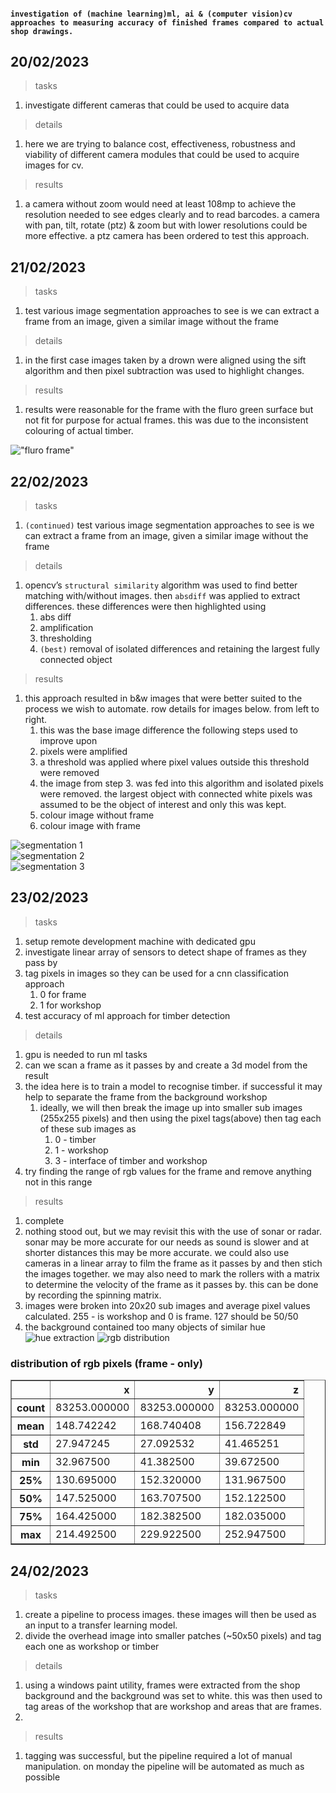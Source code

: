 #### `investigation of (machine learning)ml, ai & (computer vision)cv approaches to measuring accuracy of finished frames compared to actual shop drawings.`
    
[//]: #  ("cSpell.language": "en-GB")
    
## 20/02/2023
> tasks  
1. investigate different cameras that could be used to acquire data

> details
1. here we are trying to balance cost, effectiveness, robustness and viability of different camera modules that could be used to acquire images for cv. 

> results
1. a camera without zoom would need at least 108mp to achieve the resolution needed to see edges clearly and to read barcodes. a camera with pan, tilt, rotate (ptz) & zoom but with lower resolutions could be more effective. a ptz camera has been ordered to test this approach.

## 21/02/2023
> tasks  
1. test various image segmentation approaches to see is we can extract a frame from an image, given a similar image without the frame

> details
1. in the first case images taken by a drown were aligned using the sift algorithm and then pixel subtraction was used to highlight changes.

> results
1. results were reasonable for the frame with the fluro green surface but not fit for purpose for actual frames. this was due to the inconsistent colouring of actual timber.    

!["fluro frame"](./_report/fluro%20frame%20segmentation.jpg)
    

## 22/02/2023
> tasks
1. `(continued)` test various image segmentation approaches to see is we can extract a frame from an image, given a similar image without the frame

> details
1. opencv’s `structural similarity` algorithm was used to find better matching with/without images. then `absdiff` was applied to extract differences. these differences were then highlighted using 
   1. abs diff
   2. amplification
   3. thresholding
   4. `(best)` removal of isolated differences and retaining the largest fully connected object


> results  
1. this approach resulted in b&w images that were better suited to the process we wish to automate. row details for images below. from left to right.
   1. this was the base image difference the following steps used to improve upon
   2. pixels were amplified
   3. a threshold was applied where pixel values outside this threshold were removed
   4. the image from step 3. was fed into this algorithm and isolated pixels were removed. the largest object with connected white pixels was assumed to be the object of interest and only this was kept.
   5. colour image without frame
   6. colour image with frame

![segmentation 1](./_report/result%20timber.png)    
![segmentation 2](./_report/230222_1634%20result%200%20-%204.png)    
![segmentation 3](./_report/230222_1634%20result%204%20-%208.png)    

## 23/02/2023
> tasks
1. setup remote development machine with dedicated gpu
2. investigate linear array of sensors to detect shape of frames as they pass by
3. tag pixels in images so they can be used for a cnn classification approach
   1. 0 for frame
   2. 1 for workshop
4. test accuracy of ml approach for timber detection

> details
1. gpu is needed to run ml tasks
2. can we scan a frame as it passes by and create a 3d model from the result
3. the idea here is to train a model to recognise timber. if successful it may help to separate the frame from the background workshop
   1. ideally, we will then break the image up into smaller sub images (255x255 pixels) and then using the pixel tags(above) then tag each of these sub images as 
      1. 0 - timber
      2. 1 - workshop
      3. 3 - interface of timber and workshop
4. try finding the range of rgb values for the frame and remove anything not in this range

> results
1. complete
2. nothing stood out, but we may revisit this with the use of sonar or radar. sonar may be more accurate for our needs as sound is slower and at shorter distances this may be more accurate. we could also use cameras in a linear array to film the frame as it passes by and then stich the images together. we may also need to mark the rollers with a matrix to determine the velocity of the frame as it passes by. this can be done by recording the spinning matrix.
3. images were broken into 20x20 sub images and average pixel values calculated. 255 - is workshop and 0 is frame. 127 should be 50/50
4. the background contained too many objects of similar hue
![hue extraction](_report/pixel%20hue%20extraction.png)
![rgb distribution](_report/rgb%20distrabution%20of%20frame.png)
### distribution of rgb pixels (frame - only)
<table border="1" class="dataframe">  <thead>    <tr style="text-align: right;">      <th></th>      <th>x</th>      <th>y</th>      <th>z</th>    </tr>  </thead>  <tbody>    <tr>      <th>count</th>      <td>83253.000000</td>      <td>83253.000000</td>      <td>83253.000000</td>    </tr>    <tr>      <th>mean</th>      <td>148.742242</td>      <td>168.740408</td>      <td>156.722849</td>    </tr>    <tr>      <th>std</th>      <td>27.947245</td>      <td>27.092532</td>      <td>41.465251</td>    </tr>    <tr>      <th>min</th>      <td>32.967500</td>      <td>41.382500</td>      <td>39.672500</td>    </tr>    <tr>      <th>25%</th>      <td>130.695000</td>      <td>152.320000</td>      <td>131.967500</td>    </tr>    <tr>      <th>50%</th>      <td>147.525000</td>      <td>163.707500</td>      <td>152.122500</td>    </tr>    <tr>      <th>75%</th>      <td>164.425000</td>      <td>182.382500</td>      <td>182.035000</td>    </tr>    <tr>      <th>max</th>      <td>214.492500</td>      <td>229.922500</td>      <td>252.947500</td>    </tr>  </tbody></table>

## 24/02/2023
> tasks  
1. create a pipeline to process images. these images will then be used as an input to a transfer learning model.
2. divide the overhead image into smaller patches (~50x50 pixels) and tag each one as workshop or timber

> details
1. using a windows paint utility, frames were extracted from the shop background and the background was set to white. this was then used to tag areas of the workshop that are workshop and areas that are frames. 
2. 

> results
1. tagging was successful, but the pipeline required a lot of manual manipulation. on monday the pipeline will be automated as much as possible


